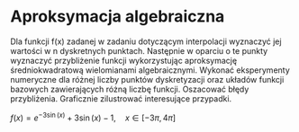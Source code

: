 <h1>Aproksymacja algebraiczna</h1>
Dla funkcji f(x) zadanej w zadaniu dotyczącym interpolacji wyznaczyć jej wartości w n
dyskretnych punktach. Następnie w oparciu o te punkty wyznaczyć przybliżenie funkcji
wykorzystując aproksymację średniokwadratową wielomianami algebraicznymi.  
Wykonać eksperymenty numeryczne dla różnej liczby punktów dyskretyzacji oraz układów
funkcji bazowych zawierających różną liczbę funkcji. Oszacować błędy przybliżenia.
Graficznie zilustrować interesujące przypadki.  


$f(x) = e^{-3\sin(x)} + 3\sin(x) - 1, \quad x \in [-3\pi, 4\pi]$
